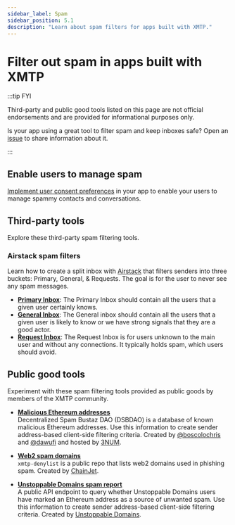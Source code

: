 ```yaml
---
sidebar_label: Spam
sidebar_position: 5.1
description: "Learn about spam filters for apps built with XMTP."
---
```


# Filter out spam in apps built with XMTP

:::tip FYI

Third-party and public good tools listed on this page are not official endorsements and are provided for informational purposes only.

Is your app using a great tool to filter spam and keep inboxes safe? Open an [issue](https://github.com/xmtp/xmtp-dot-org/issues) to share information about it.

:::

## Enable users to manage spam

[Implement user consent preferences](/docs/build/user-consent) in your app to enable your users to manage spammy contacts and conversations.

## Third-party tools

Explore these third-party spam filtering tools.

### Airstack spam filters

Learn how to create a split inbox with [Airstack](https://www.airstack.xyz/) that filters senders into three buckets: Primary, General, & Requests. The goal is for the user to never see any spam messages.

- [**Primary Inbox**](https://docs.airstack.xyz/airstack-docs-and-faqs/guides/xmtp/spam-filters/primary-inbox): The Primary Inbox should contain all the users that a given user certainly knows.
- [**General Inbox**](https://docs.airstack.xyz/airstack-docs-and-faqs/guides/xmtp/spam-filters/general-inbox): The General inbox should contain all the users that a given user is likely to know or we have strong signals that they are a good actor.
- [**Request Inbox**](https://docs.airstack.xyz/airstack-docs-and-faqs/guides/xmtp/spam-filters/request-inbox): The Request Inbox is for users unknown to the main user and without any connections. It typically holds spam, which users should avoid.

## Public good tools

Experiment with these spam filtering tools provided as public goods by members of the XMTP community.

- [**Malicious Ethereum addresses**](https://github.com/3numdao/dsbdao)  
  Decentralized Spam Bustaz DAO (DSBDAO) is a database of known malicious Ethereum addresses. Use this information to create sender address-based client-side filtering criteria. Created by [@boscolochris](https://twitter.com/boscolochris) and [@dawufi](https://warpcast.com/dawufi) and hosted by [3NUM](https://3num.co/).

- [**Web2 spam domains**](https://github.com/chainjet/xmtp-denylist)  
  `xmtp-denylist` is a public repo that lists web2 domains used in phishing spam. Created by [ChainJet](https://chainjet.io/).

- [**Unstoppable Domains spam report**](https://docs.unstoppabledomains.com/openapi/messaging-v1/#tag/Chat/paths/~1xmtp~1spam~1%7Baddress%7D/get)  
  A public API endpoint to query whether Unstoppable Domains users have marked an Ethereum address as a source of unwanted spam. Use this information to create sender address-based client-side filtering criteria. Created by [Unstoppable Domains](https://unstoppabledomains.com/).
